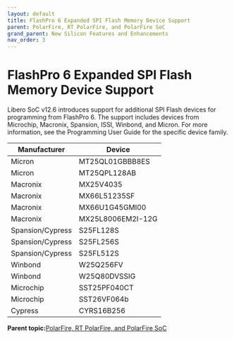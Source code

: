 ```yaml
---
layout: default
title: FlashPro 6 Expanded SPI Flash Memory Device Support
parent: PolarFire, RT PolarFire, and PolarFire SoC
grand_parent: New Silicon Features and Enhancements
nav_order: 3
---
```

# FlashPro 6 Expanded SPI Flash Memory Device Support

Libero SoC v12.6 introduces support for additional SPI Flash devices for programming from FlashPro 6. The support includes devices from Microchip, Macronix, Spansion, ISSI, Winbond, and Micron. For more information, see the Programming User Guide for the specific device family.

|Manufacturer|Device|
|------------|------|
|Micron|MT25QL01GBBB8ES|
|Micron|MT25QPL128AB|
|Macronix|MX25V4035|
|Macronix|MX66L51235SF|
|Macronix|MX66U1G45GMI00|
|Macronix|MX25L8006EM2I-12G|
|Spansion/Cypress|S25FL128S|
|Spansion/Cypress|S25FL256S|
|Spansion/Cypress|S25FL512S|
|Winbond|W25Q256FV|
|Winbond|W25Q80DVSSIG|
|Microchip|SST25PF040CT|
|Microchip|SST26VF064b|
|Cypress|CYRS16B256|

**Parent topic:**[PolarFire, RT PolarFire, and PolarFire SoC](GUID-FD2E56AA-67B5-4642-BA0B-63904E515EA3.md)

